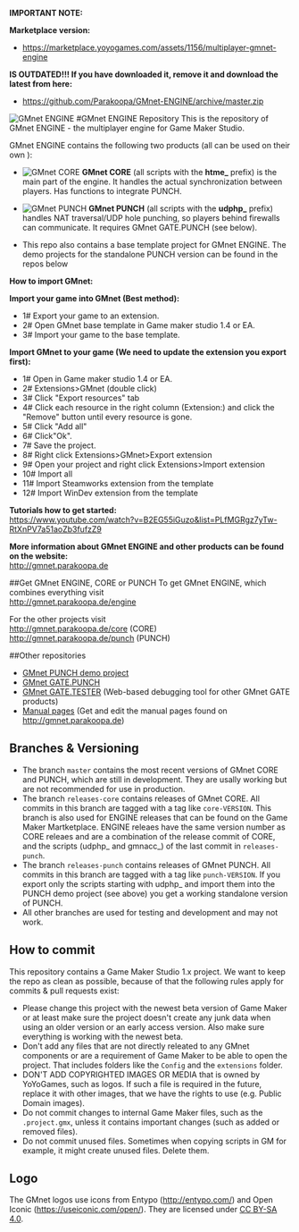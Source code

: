 **IMPORTANT NOTE:**

**Marketplace version:**
* https://marketplace.yoyogames.com/assets/1156/multiplayer-gmnet-engine

**IS OUTDATED!!! If you have downloaded it, remove it and download the latest from here:**

* https://github.com/Parakoopa/GMnet-ENGINE/archive/master.zip

![GMnet ENGINE](http://parakoopa.de/GMnet/engine.png)
#GMnet ENGINE Repository
This is the repository of GMnet ENGINE - the multiplayer engine for Game Maker Studio.

GMnet ENGINE contains the following two products (all can be used on their own ):

* ![GMnet CORE](http://parakoopa.de/GMnet/small_core.png)
  **GMnet CORE** (all scripts with the **htme_** prefix) is the main part of the engine. It handles the actual synchronization between players. Has functions to integrate PUNCH.

* ![GMnet PUNCH](http://parakoopa.de/GMnet/small_punch.png)
  **GMnet PUNCH** (all scripts with the **udphp_** prefix) handles NAT traversal/UDP hole punching, so players behind firewalls can communicate. It requires GMnet GATE.PUNCH (see below).


* This repo also contains a base template project for GMnet ENGINE. The demo projects for the standalone PUNCH version can be found in the repos below

**How to import GMnet:**

**Import your game into GMnet (Best method):**
* 1# Export your game to an extension.
* 2# Open GMnet base template in Game maker studio 1.4 or EA.
* 3# Import your game to the base template.

**Import GMnet to your game (We need to update the extension you export first):**
* 1# Open in Game maker studio 1.4 or EA.
* 2# Extensions>GMnet (double click)
* 3# Click "Export resources" tab
* 4# Click each resource in the right column (Extension:) and click the "Remove" button until every resource is gone.
* 5# Click "Add all"
* 6# Click"Ok".
* 7# Save the project.
* 8# Right click Extensions>GMnet>Export extension
* 9# Open your project and right click Extensions>Import extension
* 10# Import all
* 11# Import Steamworks extension from the template
* 12# Import WinDev extension from the template

**Tutorials how to get started:**  
https://www.youtube.com/watch?v=B2EG55iGuzo&list=PLfMGRgz7yTw-RtXnPV7a51aoZb3fufzZ9

**More information about GMnet ENGINE and other products can be found on the website:**  
http://gmnet.parakoopa.de

##Get GMnet ENGINE, CORE or PUNCH
To get GMnet ENGINE, which combines everything visit  
http://gmnet.parakoopa.de/engine

For the other projects visit  
http://gmnet.parakoopa.de/core (CORE)    
http://gmnet.parakoopa.de/punch (PUNCH)


##Other repositories

* [GMnet PUNCH demo project](https://github.com/Parakoopa/GMnet-PUNCH-Demo)
* [GMnet GATE.PUNCH](https://github.com/Parakoopa/GMnet-GATE-PUNCH)
* [GMnet GATE.TESTER](https://github.com/Parakoopa/GMnet-GATE-TESTER) (Web-based debugging tool for other GMnet GATE products)
* [Manual pages](https://github.com/Parakoopa/GMnet-manual) (Get and edit the manual pages found on http://gmnet.parakoopa.de)

## Branches & Versioning

* The branch ``master`` contains the most recent versions of GMnet CORE and PUNCH, which are still in development. They are usally working but are not recommended for use in production.
* The branch ``releases-core`` contains releases of GMnet CORE. All commits in this branch are tagged with a tag like ``core-VERSION``. This branch is also used for ENGINE releases that can be found on the Game Maker Martketplace. ENGINE releaes have the same version number as CORE releaes and are a combination of the release commit of CORE, and the scripts (udphp\_ and gmnacc\_) of the last commit in ``releases-punch``.
* The branch ``releases-punch`` contains releases of GMnet PUNCH. All commits in this branch are tagged with a tag like ``punch-VERSION``. If you export only the scripts starting with udphp_ and import them into the PUNCH demo project (see above) you get a working standalone version of PUNCH.
* All other branches are used for testing and development and may not work.

## How to commit
This repository contains a Game Maker Studio 1.x project. We want to keep the repo as clean as possible, because of that the following rules apply for commits & pull requests exist:
* Please change this project with the newest beta version of Game Maker or at least make sure the project doesn't create any junk data when using an older version or an early access version. Also make sure everything is working with the newest beta.
* Don't add any files that are not directly releated to any GMnet components or are a requirement of Game Maker to be able to open the project. That includes folders like the ``Config`` and the ``extensions`` folder.
* DON'T ADD COPYRIGHTED IMAGES OR MEDIA that is owned by YoYoGames, such as logos. If such a file is required in the future, replace it with other images, that we have the rights to use (e.g. Public Domain images).
* Do not commit changes to internal Game Maker files, such as the ``.project.gmx``, unless it contains important changes (such as added or removed files).
* Do not commit unused files. Sometimes when copying scripts in GM for example, it might create unused files. Delete them.

## Logo
The GMnet logos use icons from Entypo (http://entypo.com/) and Open Iconic (https://useiconic.com/open/). They are licensed under [CC BY-SA 4.0](https://creativecommons.org/licenses/by-sa/4.0/).
